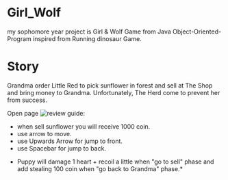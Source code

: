 # Girl_Wolf
my sophomore year project is Girl & Wolf Game from Java Object-Oriented-Program inspired from Running dinosaur Game.
# Story
Grandma order Little Red to pick sunflower in forest and sell at The Shop and bring money to Grandma. Unfortunately, The Herd come to prevent her from success.

  Open page
![review](https://github.com/Arzeezar/Girl_Wolf/blob/main/review_img/game_1.png)
  guide:
- when sell sunflower you will receive 1000 coin.
- use arrow to move.
- use Upwards Arrow for jump to front. 
- use Spacebar for jump to back.
* Puppy will damage 1 heart + recoil a little when "go to sell" phase and add stealing  100 coin when "go back to Grandma" phase.*
